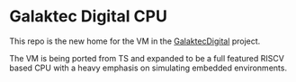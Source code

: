 # Galaktec Digital CPU

This repo is the new home for the VM in the [GalaktecDigital](https://github.com/matthewphilyaw/galaktec-digital)
project.

The VM is being ported from TS and expanded to be a full featured RISCV based CPU with a heavy emphasis on simulating
embedded environments. 
